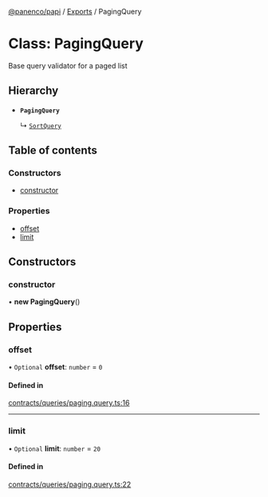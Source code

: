 [@panenco/papi](../README.md) / [Exports](../modules.md) / PagingQuery

# Class: PagingQuery

Base query validator for a paged list

## Hierarchy

- **`PagingQuery`**

  ↳ [`SortQuery`](SortQuery.md)

## Table of contents

### Constructors

- [constructor](PagingQuery.md#constructor)

### Properties

- [offset](PagingQuery.md#offset)
- [limit](PagingQuery.md#limit)

## Constructors

### constructor

• **new PagingQuery**()

## Properties

### offset

• `Optional` **offset**: `number` = `0`

#### Defined in

[contracts/queries/paging.query.ts:16](https://github.com/Panenco/papi/blob/1dcd4f2/src/contracts/queries/paging.query.ts#L16)

___

### limit

• `Optional` **limit**: `number` = `20`

#### Defined in

[contracts/queries/paging.query.ts:22](https://github.com/Panenco/papi/blob/1dcd4f2/src/contracts/queries/paging.query.ts#L22)
